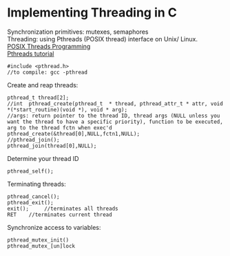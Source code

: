 # Implementing Threading in C    
Synchronization primitives: mutexes, semaphores    
Threading: using Pthreads (POSIX thread) interface on Unix/ Linux.      
[POSIX Threads Programming](https://hpc-tutorials.llnl.gov/posix/)     
[Pthreads tutorial](https://www.cs.cmu.edu/afs/cs/academic/class/15492-f07/www/pthreads.html)     

    #include <pthread.h>   
    //to compile: gcc -pthread  
Create and reap threads:        

    pthread_t thread[2];    
    //int  pthread_create(pthread_t  * thread, pthread_attr_t * attr, void *(*start_routine)(void *), void * arg);
    //args: return pointer to the thread ID, thread args (NULL unless you want the thread to have a specific priority), function to be executed, arg to the thread fctn when exec'd  
    pthread_create(&thread[0],NULL,fctn1,NULL);
    //pthread_join();     
    pthread_join(thread[0],NULL);
Determine your thread ID     

    pthread_self();     
Terminating threads:      

    pthread_cancel();    
    pthread_exit();   
    exit();     //terminates all threads    
    RET    //terminates current thread   
Synchronize access to variables:      

    pthread_mutex_init()   
    pthread_mutex_[un]lock   
